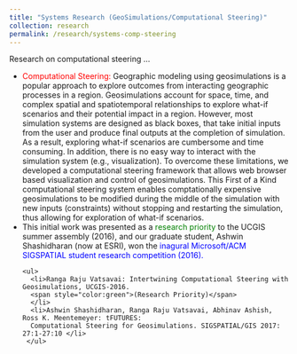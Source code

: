 ```yaml
---
title: "Systems Research (GeoSimulations/Computational Steering)"
collection: research
permalink: /research/systems-comp-steering
---
```


Research on computational steering ...

<ul>
  <li><span style="color:red">Computational Steering:</span> Geographic modeling using geosimulations is a 
    popular approach to explore outcomes from interacting geographic processes in a region. Geosimulations account for 
    space, time, and complex spatial and spatiotemporal relationships to explore what-if scenarios and their potential 
    impact in a region. However, most simulation systems are designed as black boxes, that take initial inputs from the 
    user and produce final outputs at the completion of simulation. As a result, exploring what-if scenarios are cumbersome 
    and time consuming. In addition, there is no easy way to interact with the simulation system (e.g., visualization). 
    To overcome these limitations, we developed a computational steering framework that allows web browser based visualization 
    and control of geosimulations. This First of a Kind computational steering system enables comptationally expensive geosimulations
    to be modified during the middle of the simulation with new inputs (constraints) without stopping and restarting the simulation,
    thus allowing for exploration of what-if scenarios. 
  </li>
  <li>This initial work was presented as a <span style="color:green">research priority</span> to the 
    UCGIS summer assembly (2016), and our graduate student, Ashwin Shashidharan (now at ESRI), won the 
    <span style="color:blue">inagural Microsoft/ACM SIGSPATIAL student research competition (2016).</span>
    
    <ul>
      <li>Ranga Raju Vatsavai: Intertwining Computational Steering with Geosimulations, UCGIS-2016. 
      <span style="color:green">(Research Priority)</span>
      </li>
      <li>Ashwin Shashidharan, Ranga Raju Vatsavai, Abhinav Ashish, Ross K. Meentemeyer: tFUTURES: 
      Computational Steering for Geosimulations. SIGSPATIAL/GIS 2017: 27:1-27:10 </li>
     </ul>
  </li>
</ul>
